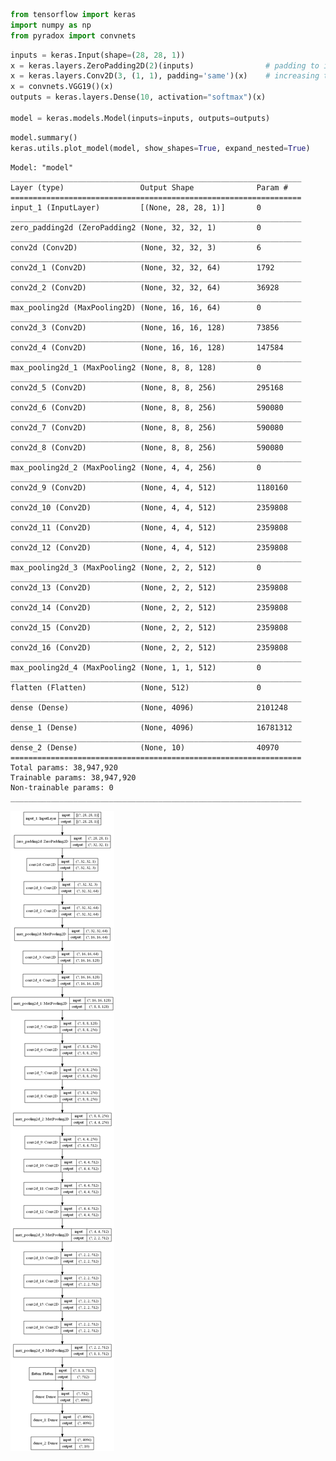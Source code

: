 ```python
from tensorflow import keras
import numpy as np
from pyradox import convnets
```


```python
inputs = keras.Input(shape=(28, 28, 1))
x = keras.layers.ZeroPadding2D(2)(inputs)                # padding to increase dimenstions to 32x32
x = keras.layers.Conv2D(3, (1, 1), padding='same')(x)    # increasing the number of channels to 3
x = convnets.VGG19()(x)
outputs = keras.layers.Dense(10, activation="softmax")(x)

model = keras.models.Model(inputs=inputs, outputs=outputs) 
```


```python
model.summary()
keras.utils.plot_model(model, show_shapes=True, expand_nested=True)
```

    Model: "model"
    _________________________________________________________________
    Layer (type)                 Output Shape              Param #   
    =================================================================
    input_1 (InputLayer)         [(None, 28, 28, 1)]       0         
    _________________________________________________________________
    zero_padding2d (ZeroPadding2 (None, 32, 32, 1)         0         
    _________________________________________________________________
    conv2d (Conv2D)              (None, 32, 32, 3)         6         
    _________________________________________________________________
    conv2d_1 (Conv2D)            (None, 32, 32, 64)        1792      
    _________________________________________________________________
    conv2d_2 (Conv2D)            (None, 32, 32, 64)        36928     
    _________________________________________________________________
    max_pooling2d (MaxPooling2D) (None, 16, 16, 64)        0         
    _________________________________________________________________
    conv2d_3 (Conv2D)            (None, 16, 16, 128)       73856     
    _________________________________________________________________
    conv2d_4 (Conv2D)            (None, 16, 16, 128)       147584    
    _________________________________________________________________
    max_pooling2d_1 (MaxPooling2 (None, 8, 8, 128)         0         
    _________________________________________________________________
    conv2d_5 (Conv2D)            (None, 8, 8, 256)         295168    
    _________________________________________________________________
    conv2d_6 (Conv2D)            (None, 8, 8, 256)         590080    
    _________________________________________________________________
    conv2d_7 (Conv2D)            (None, 8, 8, 256)         590080    
    _________________________________________________________________
    conv2d_8 (Conv2D)            (None, 8, 8, 256)         590080    
    _________________________________________________________________
    max_pooling2d_2 (MaxPooling2 (None, 4, 4, 256)         0         
    _________________________________________________________________
    conv2d_9 (Conv2D)            (None, 4, 4, 512)         1180160   
    _________________________________________________________________
    conv2d_10 (Conv2D)           (None, 4, 4, 512)         2359808   
    _________________________________________________________________
    conv2d_11 (Conv2D)           (None, 4, 4, 512)         2359808   
    _________________________________________________________________
    conv2d_12 (Conv2D)           (None, 4, 4, 512)         2359808   
    _________________________________________________________________
    max_pooling2d_3 (MaxPooling2 (None, 2, 2, 512)         0         
    _________________________________________________________________
    conv2d_13 (Conv2D)           (None, 2, 2, 512)         2359808   
    _________________________________________________________________
    conv2d_14 (Conv2D)           (None, 2, 2, 512)         2359808   
    _________________________________________________________________
    conv2d_15 (Conv2D)           (None, 2, 2, 512)         2359808   
    _________________________________________________________________
    conv2d_16 (Conv2D)           (None, 2, 2, 512)         2359808   
    _________________________________________________________________
    max_pooling2d_4 (MaxPooling2 (None, 1, 1, 512)         0         
    _________________________________________________________________
    flatten (Flatten)            (None, 512)               0         
    _________________________________________________________________
    dense (Dense)                (None, 4096)              2101248   
    _________________________________________________________________
    dense_1 (Dense)              (None, 4096)              16781312  
    _________________________________________________________________
    dense_2 (Dense)              (None, 10)                40970     
    =================================================================
    Total params: 38,947,920
    Trainable params: 38,947,920
    Non-trainable params: 0
    _________________________________________________________________
    




![png](output_3_1.png)


